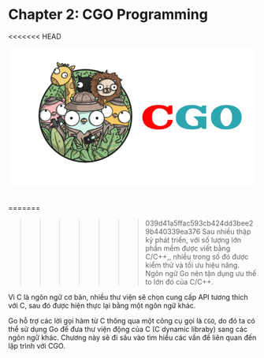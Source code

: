 # Chapter 2: CGO Programming

<<<<<<< HEAD
<div align="center">
	<img src="../images/ch2.png">
	<br/>
	<span align="center">
		<i></i>
	</span>
</div>
<br/>

=======
>>>>>>> 039d41a5ffac593cb424dd3bee29b440339ea376
Sau nhiều thập kỷ phát triển, với số lượng lớn phần mềm được viết bằng C/C++,, nhiều trong số đó được kiểm thử và tối ưu hiệu năng. Ngôn ngữ Go nên tận dụng ưu thế to lớn đó của C/C++.

Vì C là ngôn ngữ cơ bản, nhiều thư viện sẽ chọn cung cấp API tương thích với C, sau đó được hiện thực lại bằng một ngôn ngữ khác.

Go hỗ trợ các lời gọi hàm từ C thông qua một công cụ gọi là `CGO`, do đó ta có thể sử dụng Go để đưa thư viện động của C (C dynamic libraby) sang các ngôn ngữ khác. Chương này sẽ đi sâu vào tìm hiểu các vấn đề liên quan đến lập trình với CGO.
